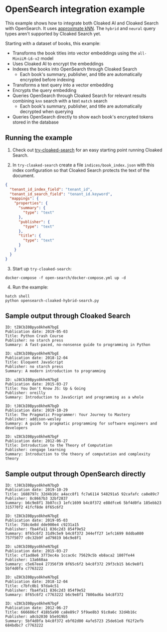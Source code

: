 # OpenSearch integration example

This example shows how to integrate both Cloaked AI and Cloaked Search with OpenSearch. It uses [approximate kNN](https://opensearch.org/docs/latest/search-plugins/knn/approximate-knn/). The `hybrid` and `neural` query types aren't supported by Cloaked Search yet.

Starting with a dataset of books, this example:

- Transforms the book titles into vector embeddings using the `all-MiniLM-L6-v2` model
- Uses Cloaked AI to encrypt the embeddings
- Indexes the books into OpenSearch through Cloaked Search
    - Each book's summary, publisher, and title are automatically encrypted before indexing
- Transforms a text query into a vector embedding
- Encrypts the query embedding
- Queries OpenSearch through Cloaked Search for relevant results combining `knn` search with a text `match` search
    - Each book's summary, publisher, and title are automatically decrypted when querying
- Queries OpenSearch directly to show each book's encrypted tokens stored in the database

## Running the example

1. Check out [try-cloaked-search](https://ironcorelabs.com/docs/cloaked-search/try-cloaked-search/) for an easy starting point running Cloaked Search.

2. In `try-cloaked-search` create a file `indices/book_index.json` with this index configuration so that Cloaked Search protects the text of the document.

```json
{
  "tenant_id_index_field": "tenant_id",
  "tenant_id_search_field": "tenant_id.keyword",
  "mappings": {
    "properties": {
      "summary": {
        "type": "text"
      },
      "publisher": {
        "type": "text"
      },
      "title": {
        "type": "text"
      }
    }
  }
}
```

3. Start up `try-cloaked-search`:

```
docker-compose -f open-search/docker-compose.yml up -d
```

4. Run the example:

```
hatch shell
python opensearch-cloaked-hybrid-search.py
```

## Sample output through Cloaked Search

```
ID: tZ8CbI0Bpyo8kheN7bgE
Publication date: 2019-05-03
Title: Python Crash Course
Publisher: no starch press
Summary: A fast-paced, no-nonsense guide to programming in Python

ID: uZ8CbI0Bpyo8kheN7bgE
Publication date: 2018-12-04
Title: Eloquent JavaScript
Publisher: no starch press
Summary: A modern introduction to programming

ID: uJ8CbI0Bpyo8kheN7bgE
Publication date: 2015-03-27
Title: You Don't Know JS: Up & Going
Publisher: oreilly
Summary: Introduction to JavaScript and programming as a whole

ID: tJ8CbI0Bpyo8kheN7bgD
Publication date: 2019-10-29
Title: The Pragmatic Programmer: Your Journey to Mastery
Publisher: addison-wesley
Summary: A guide to pragmatic programming for software engineers and developers

ID: vZ8CbI0Bpyo8kheN7bgF
Publication date: 2012-06-27
Title: Introduction to the Theory of Computation
Publisher: cengage learning
Summary: Introduction to the theory of computation and complexity theory
```

## Sample output through OpenSearch directly

```
ID: tJ8CbI0Bpyo8kheN7bgD
Publication date: 2019-10-29
Title: 1688797c 32d4b16c a4acc8f1 fc7a6114 548291a5 92cafafc ca8e89c7
Publisher: 8c8667b3 32bf2837
Summary: b6c9e8f1 3b07cc3 1efc1699 b4c8f372 e88dfce6 5bf4d0fa 185ebb23 315770f2 41fcf8de 8f65c6f2

ID: tZ8CbI0Bpyo8kheN7bgE
Publication date: 2019-05-03
Title: 758c4e8d dde900e4 c9231a15
Publisher: fba4fa11 836c2d3 854f9e52
Summary: 8f65c6f2 31d9c5e9 b4c8f372 344eff27 1efc1699 8ddba080 757f5077 c0c32b9f ad79819 b6c9e8f1

ID: uJ8CbI0Bpyo8kheN7bgE
Publication date: 2015-03-27
Title: cf1ad8e6 3773ec4a 1ccac6c 75629c5b eb8aca2 1807fe44
Publisher: 13a660aa
Summary: c5e67ee4 27356f39 8f65c6f2 b4c8f372 29f3cb15 b6c9e8f1 5bf4d0fa c7763222

ID: uZ8CbI0Bpyo8kheN7bgE
Publication date: 2018-12-04
Title: c7bfc0b1 97da4c51
Publisher: fba4fa11 836c2d3 854f9e52
Summary: 8f65c6f2 c7763222 b6c9e8f1 7800ad6a b4c8f372

ID: vZ8CbI0Bpyo8kheN7bgF
Publication date: 2012-06-27
Title: 666686cf 418b5a90 ca8e89c7 5f9ae8b3 91c0a6c 32d4b16c
Publisher: a8cb2030 b5e919b5
Summary: 5bf4d0fa b4c8f372 ebf02d00 4afe5723 25de61e8 f62f2efb 684bdbc7 c7763222
```